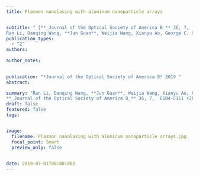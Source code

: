 ```yaml
---
title: Plasmon nanolasing with aluminum nanoparticle arrays


subtitle: " [**_Journal of the Optical Society of America B_** 36, 7,  E104-E111 (2019) <br> 
Ran Li, Danqing Wang, **Jun Guan**, Weijia Wang, Xianyu Ao, George C. Schatz, Richard Schaller, and Teri W. Odom* ](https://opg.optica.org/josab/abstract.cfm?uri=josab-36-7-e104)"
publication_types:
  - "2"
authors: 
  
author_notes:
  

publication: "*Journal of the Optical Society of America B* 2019 "
abstract: 

summary: "Ran Li, Danqing Wang, **Jun Guan**, Weijia Wang, Xianyu Ao, George C. Schatz, Richard Schaller, and Teri W. Odom*  <br>
**_Journal of the Optical Society of America B_** 36, 7,  E104-E111 (2019)). [[Link]](https://opg.optica.org/josab/abstract.cfm?uri=josab-36-7-e104)"
draft: false
featured: false
tags:


image:
  filename: Plasmon nanolasing with aluminum nanoparticle arrays.jpg
  focal_point: Smart
  preview_only: false

 
date: 2019-07-01T00:00:00Z
---
```







